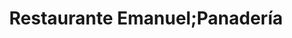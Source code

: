 ---
title: "Restaurante Emanuel;Panadería"
url: /tejutla/restaurante-emanuel-panaderia/
shop: Bäckerei
---